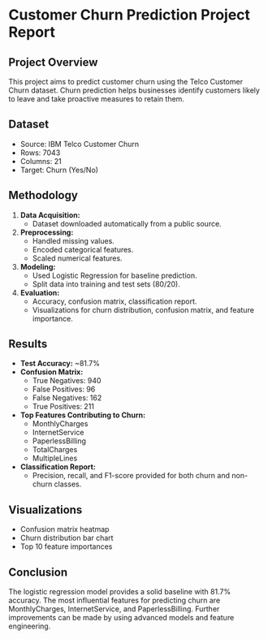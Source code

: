# Customer Churn Prediction Project Report

## Project Overview
This project aims to predict customer churn using the Telco Customer Churn dataset. Churn prediction helps businesses identify customers likely to leave and take proactive measures to retain them.

## Dataset
- Source: IBM Telco Customer Churn
- Rows: 7043
- Columns: 21
- Target: Churn (Yes/No)

## Methodology
1. **Data Acquisition:**
   - Dataset downloaded automatically from a public source.
2. **Preprocessing:**
   - Handled missing values.
   - Encoded categorical features.
   - Scaled numerical features.
3. **Modeling:**
   - Used Logistic Regression for baseline prediction.
   - Split data into training and test sets (80/20).
4. **Evaluation:**
   - Accuracy, confusion matrix, classification report.
   - Visualizations for churn distribution, confusion matrix, and feature importance.

## Results
- **Test Accuracy:** ~81.7%
- **Confusion Matrix:**
  - True Negatives: 940
  - False Positives: 96
  - False Negatives: 162
  - True Positives: 211
- **Top Features Contributing to Churn:**
  - MonthlyCharges
  - InternetService
  - PaperlessBilling
  - TotalCharges
  - MultipleLines
- **Classification Report:**
  - Precision, recall, and F1-score provided for both churn and non-churn classes.

## Visualizations
- Confusion matrix heatmap
- Churn distribution bar chart
- Top 10 feature importances

## Conclusion
The logistic regression model provides a solid baseline with 81.7% accuracy. The most influential features for predicting churn are MonthlyCharges, InternetService, and PaperlessBilling. Further improvements can be made by using advanced models and feature engineering.